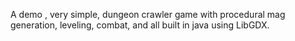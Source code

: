 A demo , very simple, dungeon crawler game with procedural mag generation, leveling, combat, and all built in java using LibGDX.
